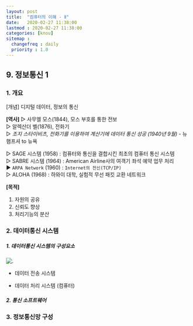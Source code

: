 ```yaml
---
layout: post
title:  "컴퓨터의 이해 - Ⅱ"
date:   2020-02-27 11:38:00 
lastmod : 2020-02-27 11:38:00
categories: [knou]
sitemap :
  changefreq : daily
  priority : 1.0
---
```


## 9. 정보통신 1

### 1. 개요
[개념]
디지털 데이터, 정보의 통신
<br>

**[역사]**
▷ 사무엘 모스(1844), 모스 부호를 통한 전보
<br>
▷ 알렉산더 벨(1876), 전화기
<br>
▷ *조지 스타이비츠, 전화기를 이용하여 계산기에 데이터 통신 성공 (1940년 9월)* - 뉴햄프셔 to 뉴욕
<br>

▷ SAGE 시스템 (1958) : 컴퓨터와 통신을 결합시킨 최초의 컴퓨터 통신 시스템
<br>
▷ SABRE 시스템 (1964) : American Airline사의 여객기 좌석 예약 업무 처리
<br>
▶ `ARPA Network` (1960) : `Internet의 전신(TCP/IP)`
<br>
▷ ALOHA (1968) : 하와이 대학, 실험적 무선 패킷 교환 네트워크

**[목적]**
1. 자원의 공유
2. 신뢰도 향상
3. 처리기능의 분산


### 2. 데이터통신 시스템

##### 1. 데이터통신 시스템의 구성요소
![.](https://lh3.googleusercontent.com/proxy/BRsppwqvz25wg1zblkanUOqyQIL_xduO6T_5S_KMOMD5tckrt2cYMawVK9uniH5qlPoexeXYy01uXYVYqIaN0oQuvXAdbiYv6UITTzt5I3z3pg)

+ 데이터 전송 시스템

+ 데이터 처리 시스템 (컴퓨터)



##### 2. 통신 소프트웨어









### 3. 정보통신망 구성


